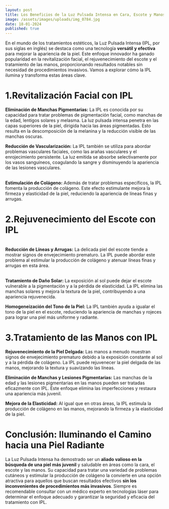 ```yaml
---
layout: post
title: Los Beneficios de la Luz Pulsada Intensa en Cara, Escote y Manos
image: /assets/images/uploads/img_0784.jpg
date: 18-01-2024
published: true
---
```

En el mundo de los tratamientos estéticos, la Luz Pulsada Intensa (IPL, por sus siglas en inglés) se destaca como una tecnología **versátil y efectiva** para mejorar la apariencia de la piel. Este enfoque innovador ha ganado popularidad en la revitalización facial, el rejuvenecimiento del escote y el tratamiento de las manos, proporcionando resultados notables sin necesidad de procedimientos invasivos. Vamos a explorar cómo la IPL ilumina y transforma estas áreas clave.

# 1.Revitalización Facial con IPL

**Eliminación de Manchas Pigmentarias:** La IPL es conocida por su capacidad para tratar problemas de pigmentación facial, como manchas de la edad, lentigos solares y melasma. La luz pulsada intensa penetra en las capas superiores de la piel, dirigida hacia las áreas pigmentadas. Esto resulta en la descomposición de la melanina y la reducción visible de las manchas oscuras.

**Reducción de Vascularización:** La IPL también se utiliza para abordar problemas vasculares faciales, como las arañas vasculares y el enrojecimiento persistente. La luz emitida se absorbe selectivamente por los vasos sanguíneos, coagulando la sangre y disminuyendo la apariencia de las lesiones vasculares.

\
**Estimulación de Colágeno:** Además de tratar problemas específicos, la IPL fomenta la producción de colágeno. Este efecto estimulante mejora la firmeza y elasticidad de la piel, reduciendo la apariencia de líneas finas y arrugas.



# 2.Rejuvenecimiento del Escote con IPL

\
**Reducción de Líneas y Arrugas:** La delicada piel del escote tiende a mostrar signos de envejecimiento prematuro. La IPL puede abordar este problema al estimular la producción de colágeno y atenuar líneas finas y arrugas en esta área.

\
**Tratamiento de Daño Solar:** La exposición al sol puede dejar el escote vulnerable a la pigmentación y a la pérdida de elasticidad. La IPL elimina las manchas solares y mejora la textura de la piel, contribuyendo a una apariencia rejuvenecida.

**Homogeneización del Tono de la Piel:** La IPL también ayuda a igualar el tono de la piel en el escote, reduciendo la apariencia de manchas y rojeces para lograr una piel más uniforme y radiante.



# 3.Tratamiento de las Manos con IPL

**Rejuvenecimiento de la Piel Delgada:** Las manos a menudo muestran signos de envejecimiento prematuro debido a la exposición constante al sol y a la pérdida de colágeno. La IPL puede rejuvenecer la piel delgada de las manos, mejorando la textura y suavizando las líneas.

**Eliminación de Manchas y Lesiones Pigmentarias:** Las manchas de la edad y las lesiones pigmentarias en las manos pueden ser tratadas eficazmente con IPL. Este enfoque elimina las imperfecciones y restaura una apariencia más juvenil.

**Mejora de la Elasticidad:** Al igual que en otras áreas, la IPL estimula la producción de colágeno en las manos, mejorando la firmeza y la elasticidad de la piel.



# Conclusión: Iluminando el Camino hacia una Piel Radiante

La Luz Pulsada Intensa ha demostrado ser un **aliado valioso en la búsqueda de una piel más juvenil** y saludable en áreas como la cara, el escote y las manos. Su capacidad para tratar una variedad de problemas cutáneos y estimular la producción de colágeno la convierte en una opción atractiva para aquellos que buscan resultados efectivos **sin los inconvenientes de procedimientos más invasivos**. Siempre es recomendable consultar con un médico experto en tecnologias láser para determinar el enfoque adecuado y garantizar la seguridad y eficacia del tratamiento con IPL.